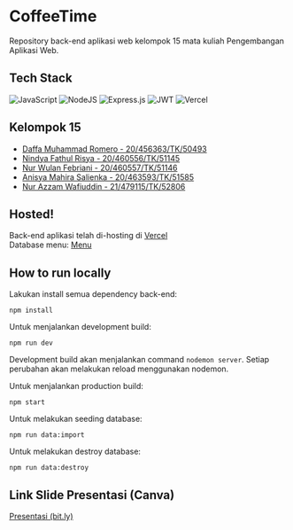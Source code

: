 # CoffeeTime
Repository back-end aplikasi web kelompok 15 mata kuliah Pengembangan Aplikasi Web.

## Tech Stack
![JavaScript](https://img.shields.io/badge/javascript-%23323330.svg?style=for-the-badge&logo=javascript&logoColor=%23F7DF1E) ![NodeJS](https://img.shields.io/badge/node.js-6DA55F?style=for-the-badge&logo=node.js&logoColor=white) ![Express.js](https://img.shields.io/badge/express.js-%23404d59.svg?style=for-the-badge&logo=express&logoColor=%2361DAFB) ![JWT](https://img.shields.io/badge/JWT-black?style=for-the-badge&logo=JSON%20web%20tokens) ![Vercel](https://img.shields.io/badge/vercel-%23000000.svg?style=for-the-badge&logo=vercel&logoColor=white) 

## Kelompok 15
- [Daffa Muhammad Romero - 20/456363/TK/50493](https://github.com/daffaromero)
- [Nindya Fathul Risya - 20/460556/TK/51145](https://github.com/ninfrrr)
- [Nur Wulan Febriani - 20/460557/TK/51146](https://github.com/nrwfebriani)
- [Anisya Mahira Salienka - 20/463593/TK/51585](https://github.com/anisyamahira)
- [Nur Azzam Wafiuddin - 21/479115/TK/52806](https://github.com/Nur-Azzam-Wafiuddin)

## Hosted!
Back-end aplikasi telah di-hosting di <a href="https://coffeetime-backend.vercel.app/">Vercel</a><br>
Database menu: <a href="https://coffeetime-backend.vercel.app/api/v1/menu">Menu</a>

## How to run locally

Lakukan install semua dependency back-end:
```
npm install
```

Untuk menjalankan development build:

```
npm run dev
```
Development build akan menjalankan command ```nodemon server```. Setiap perubahan akan melakukan reload menggunakan nodemon.


Untuk menjalankan production build:

```
npm start
```

Untuk melakukan seeding database:
```
npm run data:import
```

Untuk melakukan destroy database:
```
npm run data:destroy
```

## Link Slide Presentasi (Canva)
<a href="https://bit.ly/SlideKel15">Presentasi (bit.ly)</a>
